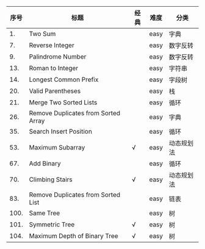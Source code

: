 序号 | 标题 | 经典 | 难度 |分类
---- | ---- | ---- | --- | ----
1.      | Two Sum                           |   | easy  | 字典
7.      | Reverse Integer                   |   | easy  | 数字反转
9.      | Palindrome Number                 |   | easy  | 数字反转
13.     | Roman to Integer                  |   | easy  | 字符串
14.     | Longest Common Prefix             |   | easy  | 字段树
20.     | Valid Parentheses                 |   | easy  | 栈
21.     | Merge Two Sorted Lists            |   | easy  | 循环
26.     | Remove Duplicates from Sorted Array |   | easy | 字典
35.     | Search Insert Position            |   | easy  | 循环
53.     | Maximum Subarray                  | √ | easy  | 动态规划法
67.     | Add Binary                        |   | easy  | 循环
70.     | Climbing Stairs                   | √ | easy  | 动态规划法
83.     | Remove Duplicates from Sorted List |  | easy  | 链表
100.    | Same Tree                         |   | easy  | 树
101.    | Symmetric Tree                    | √ | easy  | 树
104.    | Maximum Depth of Binary Tree      | √ | easy  | 树
